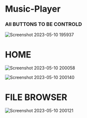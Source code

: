 # Music-Player


### All BUTTONS TO BE CONTROLD

![Screenshot 2023-05-10 195937](https://github.com/KILLER-RAMADAN/Music-Player/assets/90656786/443aeb19-e105-4910-97af-f03af196fbfd)



# HOME

![Screenshot 2023-05-10 200058](https://github.com/KILLER-RAMADAN/Music-Player/assets/90656786/df7333fe-5d68-47fa-bd85-69e2b440f6f7)




![Screenshot 2023-05-10 200140](https://github.com/KILLER-RAMADAN/Music-Player/assets/90656786/a124d265-d3bf-48e0-b9f7-8d07d85e5e0d)




# FILE BROWSER 

![Screenshot 2023-05-10 200121](https://github.com/KILLER-RAMADAN/Music-Player/assets/90656786/5dad1020-d61b-4b5d-8e3e-3c015a8f1b90)


